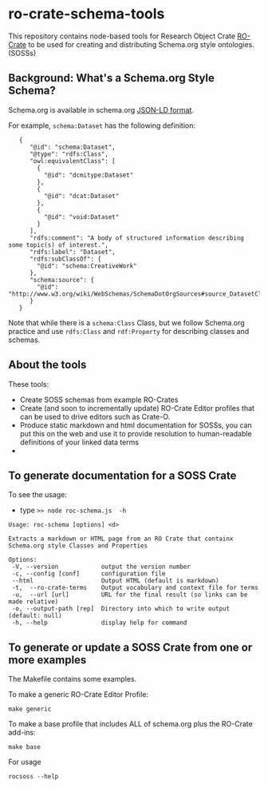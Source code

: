 # ro-crate-schema-tools


This repository contains node-based tools for Research Object Crate [RO-Crate](https://www.researchobject.org/ro-crate/) to be used for creating and distributing Schema.org style ontologies. (SOSSs)



## Background: What's a Schema.org Style Schema?

Schema.org is available in schema.org [JSON-LD format](https://schema.org/version/latest/schemaorg-current-https.jsonld). 

For example, `schema:Dataset` has the following definition:

```
   {
      "@id": "schema:Dataset",
      "@type": "rdfs:Class",
      "owl:equivalentClass": [
        {
          "@id": "dcmitype:Dataset"
        },
        {
          "@id": "dcat:Dataset"
        },
        {
          "@id": "void:Dataset"
        }
      ],
      "rdfs:comment": "A body of structured information describing some topic(s) of interest.",
      "rdfs:label": "Dataset",
      "rdfs:subClassOf": {
        "@id": "schema:CreativeWork"
      },
      "schema:source": {
        "@id": "http://www.w3.org/wiki/WebSchemas/SchemaDotOrgSources#source_DatasetClass"
      }
   }
```

Note that while there is a `schema:Class` Class, but we follow Schema.org practice and use `rdfs:Class` and `rdf:Property` for describing classes and schemas.

## About the tools

These tools:

-  Create SOSS schemas from example RO-Crates
-  Create (and soon to incrementally update) RO-Crate Editor profiles that can be used to drive editors such as Crate-O.
-  Produce static markdown and html documentation for SOSSs, you can put this on the web and use it to provide resolution to human-readable definitions of your linked data terms
-  



## To generate documentation for a SOSS Crate

To see the usage:

 -  type `>> node roc-schema.js  -h`

 ```
Usage: roc-schema [options] <d>

Extracts a markdown or HTML page from an RO Crate that containx Schema.org style Classes and Properties 

Options:
  -V, --version            output the version number
  -c, --config [conf]      configuration file
  --html                   Output HTML (default is markdown)
  -t,  --ro-crate-terms    Output vocabulary and context file for terms
  -u,  --url [url]         URL for the final result (so links can be made relative)
  -o, --output-path [rep]  Directory into which to write output (default: null)
  -h, --help               display help for command
```



## To generate or update a SOSS Crate from one or more examples

The Makefile contains some examples.

To make a generic RO-Crate Editor Profile:

```make generic```

To make a base profile that includes ALL of schema.org plus the RO-Crate add-ins:

```make base```

For usage

```rocsoss --help```








